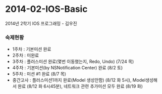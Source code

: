 2014-02-IOS-Basic
=================

2014년 2학기 IOS 프로그래밍 - 김우진


### 숙제현황 ###

- 1주차 : 기본미션 완료
- 2주차 : 미완료
- 3주차 : 플러스미션 완료(몇번 이동했는지, Redo, Undo) (7/24 목)
- 4주차 : 기본미션(by NSNotification Center) 완료 (8/2 토)
- 5주차 : 미션 #1 완료 (8/7 목)
- 중간고사 : 플러스미션1까지 완료(Model 생성안함) (8/12 화 5시), Model생성해서 완료 (8/12 화 6시45분), 네트워크 관련 추가미션 모두 완료 (8/19 화)
